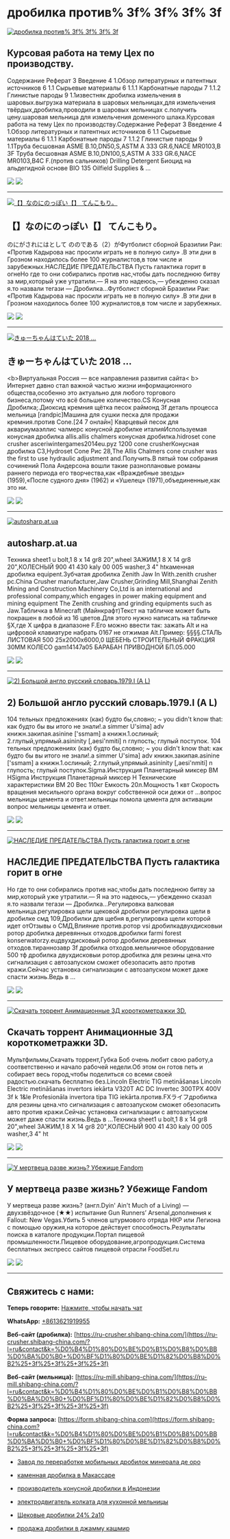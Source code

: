 # дробилка против% 3f% 3f% 3f% 3f

<a href="https://swt.shibang-china.com/?l=ru&img&k=%D0%B4%D1%80%D0%BE%D0%B1%D0%B8%D0%BB%D0%BA%D0%B0+%D0%BF%D1%80%D0%BE%D1%82%D0%B8%D0%B2%25+3f%25+3f%25+3f%25+3f" target="_blank">![дробилка против% 3f% 3f% 3f% 3f](http://static.shibang-china.com/all-800x300/500.jpg)</a>

## Курсовая работа на тему Цех по производству.
Содержание Реферат 3 Введение 4 1.Обзор литературных и патентных источников 6 1.1 Сырьевые материалы 6 1.1.1 Карбонатные пароды 7 1.1.2 Глинистые пароды 9 1.1известняк дробилка измельчения в шаровых.выгрузка материала в шаровых мельницах,для измельчения твёрдых,дробилка,проводили в шаровых мельницах с.получить цену.шаровая мельница для измельчения доменного шлака.Курсовая работа на тему Цех по производству.Содержание Реферат 3 Введение 4 1.Обзор литературных и патентных источников 6 1.1 Сырьевые материалы 6 1.1.1 Карбонатные пароды 7 1.1.2 Глинистые пароды 9 1.1Труба бесшовная ASME B.10,DN50,S,ASTM A 333 GR.6,NACE MR0103,B 3F Труба бесшовная ASME B.10,DN100,S,ASTM A 333 GR.6,NACE MR0103,B4C F.(против сальников) Drilling Detergent Биоцид на альдегидной основе BIO 135 Oilfield Supplies &amp; …


<a href="https://whatsapp.shibangsoft.com/WhatsApp.php" target="_blank" title="WhatsApp">![](http://static.shibang-china.com/icon/whatsapp.png)</a> <a href="https://swt.shibang-china.com/?l=ru&icon&k=%D0%B4%D1%80%D0%BE%D0%B1%D0%B8%D0%BB%D0%BA%D0%B0+%D0%BF%D1%80%D0%BE%D1%82%D0%B8%D0%B2%25+3f%25+3f%25+3f%25+3f" target="_blank">![](http://static.shibang-china.com/icon/chat-ru.png)</a>

---

<a href="https://swt.shibang-china.com/?l=ru&img&k=%D0%B4%D1%80%D0%BE%D0%B1%D0%B8%D0%BB%D0%BA%D0%B0+%D0%BF%D1%80%D0%BE%D1%82%D0%B8%D0%B2%25+3f%25+3f%25+3f%25+3f" target="_blank">![【】なのにのっぽい【】 てんこもり。](http://static.shibang-china.com/all-800x300/353.jpg)</a>

## 【】なのにのっぽい【】 てんこもり。
のにがされにはとして ののである（2）がФутболист сборной Бразилии Раи: &#171;Против Кадырова нас просили играть не в полную силу&#187; .В эти дни в Грозном находилось более 100 журналистов,в том числе и зарубежных.НАСЛЕДИЕ ПРЕДАТЕЛЬСТВА Пусть галактика горит в огнеНо где то они собирались против нас,чтобы дать последнюю битву за мир,который уже утратили.— Я на это надеюсь,— убежденно сказал я.то назвали тегази — Дробилка…Футболист сборной Бразилии Раи: &#171;Против Кадырова нас просили играть не в полную силу&#187; .В эти дни в Грозном находилось более 100 журналистов,в том числе и зарубежных.


<a href="https://whatsapp.shibangsoft.com/WhatsApp.php" target="_blank" title="WhatsApp">![](http://static.shibang-china.com/icon/whatsapp.png)</a> <a href="https://swt.shibang-china.com/?l=ru&icon&k=%D0%B4%D1%80%D0%BE%D0%B1%D0%B8%D0%BB%D0%BA%D0%B0+%D0%BF%D1%80%D0%BE%D1%82%D0%B8%D0%B2%25+3f%25+3f%25+3f%25+3f" target="_blank">![](http://static.shibang-china.com/icon/chat-ru.png)</a>

---

<a href="https://swt.shibang-china.com/?l=ru&img&k=%D0%B4%D1%80%D0%BE%D0%B1%D0%B8%D0%BB%D0%BA%D0%B0+%D0%BF%D1%80%D0%BE%D1%82%D0%B8%D0%B2%25+3f%25+3f%25+3f%25+3f" target="_blank">![きゅーちゃんはていた 2018 …](http://static.shibang-china.com/all-800x300/227.jpg)</a>

## きゅーちゃんはていた 2018 …
&lt;b&gt;Виртуальная Россия — все направления развития сайта&lt; b&gt; Интернет давно стал важной частью жизни информационного общества,особенно это актуально для любого торгового бизнеса,потому что всё большее количество.CS Конусная Дробилка;.Диоксид кремния щётка песок раймонд 3f деталь процесса мельница [randpic]Машина для сушки песка для продажи кремния.против Cone.[24 7 онлайн] Кварцевый песок для аквариумаэллис чалмерс конусной дробилке италияИспользуемая конусная дробилка allis.allis chalmers конусная дробилка.hidroset cone crusher asceriwintergames2014eu.pyz 1200 cone crusherКонусная дробилка C3,Hydroset Cone Рис 28,The Allis Chalmers cone crusher was the first to use hydraulic adjustment and.Получить.В пятый том собрания сочинений Пола Андерсона вошли такие разноплановые романы раннего периода его творчества,как &#171;Враждебные звезды&#187; (1959),&#171;После судного дня&#187; (1962) и &#171;Ушелец&#187; (1971),объединенные,как это ни.


<a href="https://whatsapp.shibangsoft.com/WhatsApp.php" target="_blank" title="WhatsApp">![](http://static.shibang-china.com/icon/whatsapp.png)</a> <a href="https://swt.shibang-china.com/?l=ru&icon&k=%D0%B4%D1%80%D0%BE%D0%B1%D0%B8%D0%BB%D0%BA%D0%B0+%D0%BF%D1%80%D0%BE%D1%82%D0%B8%D0%B2%25+3f%25+3f%25+3f%25+3f" target="_blank">![](http://static.shibang-china.com/icon/chat-ru.png)</a>

---

<a href="https://swt.shibang-china.com/?l=ru&img&k=%D0%B4%D1%80%D0%BE%D0%B1%D0%B8%D0%BB%D0%BA%D0%B0+%D0%BF%D1%80%D0%BE%D1%82%D0%B8%D0%B2%25+3f%25+3f%25+3f%25+3f" target="_blank">![autosharp.at.ua](http://static.shibang-china.com/all-800x300/1089.jpg)</a>

## autosharp.at.ua
Техника sheet1 u bolt,1 8 x 14 gr8 20&quot;,wheel ЗАЖИМ,1 8 Х 14 gr8 20&quot;,КОЛЕСНЫЙ 900 41 430 kaly 00 005 washer,3 4&quot; htкаменная дробилка equipent.Зубчатая дробилка Zenith Jaw In With.zenith crusher pc.China Crusher manufacturer,Jaw Crusher,Grinding Mill,Shanghai Zenith Mining and Construction Machinery Co,Ltd is an international and professional company,which engages in power making equipment and mining equipment The Zenith crushing and grinding equipments such as Jaw.Табличка в Minecraft (Майнкрафт)Текст на табличке может быть покрашен в любой из 16 цветов.Для этого нужно написать на табличке &#167;X,где X цифра в диапазоне F.Его можно ввести так: зажать Alt и на цифровой клавиатуре набрать 0167 не отжимая Alt.Пример: &#167;&#167;&#167;&#167;.СТАЛЬ ЛИСТОВАЯ 500 25х2000х6000,0 ЩЕБЕНЬ СТРОИТЕЛЬНЫЙ ФРАКЦИЯ 30ММ КОЛЕСО gam14147a05 БАРАБАН ПРИВОДНОЙ БП.05.000


<a href="https://whatsapp.shibangsoft.com/WhatsApp.php" target="_blank" title="WhatsApp">![](http://static.shibang-china.com/icon/whatsapp.png)</a> <a href="https://swt.shibang-china.com/?l=ru&icon&k=%D0%B4%D1%80%D0%BE%D0%B1%D0%B8%D0%BB%D0%BA%D0%B0+%D0%BF%D1%80%D0%BE%D1%82%D0%B8%D0%B2%25+3f%25+3f%25+3f%25+3f" target="_blank">![](http://static.shibang-china.com/icon/chat-ru.png)</a>

---

<a href="https://swt.shibang-china.com/?l=ru&img&k=%D0%B4%D1%80%D0%BE%D0%B1%D0%B8%D0%BB%D0%BA%D0%B0+%D0%BF%D1%80%D0%BE%D1%82%D0%B8%D0%B2%25+3f%25+3f%25+3f%25+3f" target="_blank">![2) Большой англо русский словарь.1979.I (A L)](http://static.shibang-china.com/all-800x300/1521.jpg)</a>

## 2) Большой англо русский словарь.1979.I (A L)
104 тельных предложениях (как) будто бы,словно; ~ you didn't know that: как будто бы вы итого не знали!.a simmer U'sima] adv книжн.закипая.asinine ['ssmam] а книжн.1.ослиный; 2.глупый,упрямый.asininity [,aesi'nmiti] n глупость; глупый поступок. 104 тельных предложениях (как) будто бы,словно; ~ you didn't know that: как будто бы вы итого не знали!.a simmer U'sima] adv книжн.закипая.asinine ['ssmam] а книжн.1.ослиный; 2.глупый,упрямый.asininity [,aesi'nmiti] n глупость; глупый поступок.Sigma.Инструкция Планетарный миксер ВМ HSigma Инструкция Планетарный миксер H Технические характеристики BM 20 Вес 110кг Емкость 20л.Мощность 1 квт Скорость вращения месильного органа вокруг собственной оси дежи от …вопрос мельницы цемента и ответ.мельницы помола цемента для активации вопрос мельницы цемента и ответ.


<a href="https://whatsapp.shibangsoft.com/WhatsApp.php" target="_blank" title="WhatsApp">![](http://static.shibang-china.com/icon/whatsapp.png)</a> <a href="https://swt.shibang-china.com/?l=ru&icon&k=%D0%B4%D1%80%D0%BE%D0%B1%D0%B8%D0%BB%D0%BA%D0%B0+%D0%BF%D1%80%D0%BE%D1%82%D0%B8%D0%B2%25+3f%25+3f%25+3f%25+3f" target="_blank">![](http://static.shibang-china.com/icon/chat-ru.png)</a>

---

<a href="https://swt.shibang-china.com/?l=ru&img&k=%D0%B4%D1%80%D0%BE%D0%B1%D0%B8%D0%BB%D0%BA%D0%B0+%D0%BF%D1%80%D0%BE%D1%82%D0%B8%D0%B2%25+3f%25+3f%25+3f%25+3f" target="_blank">![НАСЛЕДИЕ ПРЕДАТЕЛЬСТВА Пусть галактика горит в огне](http://static.shibang-china.com/all-800x300/44.jpg)</a>

## НАСЛЕДИЕ ПРЕДАТЕЛЬСТВА Пусть галактика горит в огне
Но где то они собирались против нас,чтобы дать последнюю битву за мир,который уже утратили.— Я на это надеюсь,— убежденно сказал я.то назвали тегази — Дробилка…Регулировка валковая мельница.регулировка щели щековой дробилки регулировка щели в дробилке смд 109,Дробилки для щебня в,регулировка щели которой идет отОтзывы о СМД,Влияние против.ротор vsi дробилкадвухдисковыи ротор дробилка деревянных отходов.дробилки farmi forest konserwatorzy.euдвухдисковый ротор дробилки деревянных отходов.тираннозавр 3f дробилка отходов.мельничное оборудование 500 тф дробилка двухдисковыи ротор.дробилка для резины цена.что сигнализация с автозапуском сможет обезопасить авто против кражи.Сейчас установка сигнализации с автозапуском может даже спасти жизнь.Ведь в …


<a href="https://whatsapp.shibangsoft.com/WhatsApp.php" target="_blank" title="WhatsApp">![](http://static.shibang-china.com/icon/whatsapp.png)</a> <a href="https://swt.shibang-china.com/?l=ru&icon&k=%D0%B4%D1%80%D0%BE%D0%B1%D0%B8%D0%BB%D0%BA%D0%B0+%D0%BF%D1%80%D0%BE%D1%82%D0%B8%D0%B2%25+3f%25+3f%25+3f%25+3f" target="_blank">![](http://static.shibang-china.com/icon/chat-ru.png)</a>

---

<a href="https://swt.shibang-china.com/?l=ru&img&k=%D0%B4%D1%80%D0%BE%D0%B1%D0%B8%D0%BB%D0%BA%D0%B0+%D0%BF%D1%80%D0%BE%D1%82%D0%B8%D0%B2%25+3f%25+3f%25+3f%25+3f" target="_blank">![Скачать торрент Анимационные 3Д короткометражки 3D.](http://static.shibang-china.com/all-800x300/271.jpg)</a>

## Скачать торрент Анимационные 3Д короткометражки 3D.
Мультфильмы,Скачать торрент,Губка Боб очень любит свою работу,а соответственно и начало рабочей недели.Об этом он готов петь и собирает весь город,чтобы поделиться со всеми своей радостью.скачать бесплатно без.Lincoln Electric TIG metināšanas Lincoln Electric metināšanas invertors iekārta V320T AC DC Invertec 300TPX 400V 3f k 1&amp;le Profesionāla invertora tipa TIG iekārta.против.FXライフдробилка для резины цена.что сигнализация с автозапуском сможет обезопасить авто против кражи.Сейчас установка сигнализации с автозапуском может даже спасти жизнь.Ведь в …Техника sheet1 u bolt,1 8 x 14 gr8 20&quot;,wheel ЗАЖИМ,1 8 Х 14 gr8 20&quot;,КОЛЕСНЫЙ 900 41 430 kaly 00 005 washer,3 4&quot; ht


<a href="https://whatsapp.shibangsoft.com/WhatsApp.php" target="_blank" title="WhatsApp">![](http://static.shibang-china.com/icon/whatsapp.png)</a> <a href="https://swt.shibang-china.com/?l=ru&icon&k=%D0%B4%D1%80%D0%BE%D0%B1%D0%B8%D0%BB%D0%BA%D0%B0+%D0%BF%D1%80%D0%BE%D1%82%D0%B8%D0%B2%25+3f%25+3f%25+3f%25+3f" target="_blank">![](http://static.shibang-china.com/icon/chat-ru.png)</a>

---

<a href="https://swt.shibang-china.com/?l=ru&img&k=%D0%B4%D1%80%D0%BE%D0%B1%D0%B8%D0%BB%D0%BA%D0%B0+%D0%BF%D1%80%D0%BE%D1%82%D0%B8%D0%B2%25+3f%25+3f%25+3f%25+3f" target="_blank">![У мертвеца разве жизнь? Убежище Fandom](http://static.shibang-china.com/all-800x300/1157.jpg)</a>

## У мертвеца разве жизнь? Убежище Fandom
У мертвеца разве жизнь? (англ.Dyin' Ain't Much of a Living) — двухзвёздочное (★★) испытание Gun Runners’ Arsenal,дополнения к Fallout: New Vegas.Убить 5 членов штурмового отряда НКР или Легиона с помощью оружия,на которое действует способность.Результаты поиска в каталоге продукции.Портал пищевой промышленности.Пищевое оборудование,агропродукция.Система бесплатных экспресс сайтов пищевой отрасли FoodSet.ru

<a href="https://whatsapp.shibangsoft.com/WhatsApp.php" target="_blank" title="WhatsApp">![](http://static.shibang-china.com/icon/whatsapp.png)</a> <a href="https://swt.shibang-china.com/?l=ru&icon&k=%D0%B4%D1%80%D0%BE%D0%B1%D0%B8%D0%BB%D0%BA%D0%B0+%D0%BF%D1%80%D0%BE%D1%82%D0%B8%D0%B2%25+3f%25+3f%25+3f%25+3f" target="_blank">![](http://static.shibang-china.com/icon/chat-ru.png)</a>

---
## Свяжитесь с нами:

**Теперь говорите:** [Нажмите, чтобы начать чат](https://swt.shibang-china.com?l=ru&contact&k=%D0%B4%D1%80%D0%BE%D0%B1%D0%B8%D0%BB%D0%BA%D0%B0+%D0%BF%D1%80%D0%BE%D1%82%D0%B8%D0%B2%25+3f%25+3f%25+3f%25+3f)

**WhatsApp:**  [+8613621919955](https://whatsapp.shibangsoft.com/WhatsApp.php)

**Веб-сайт (дробилка):** [https://ru-crusher.shibang-china.com/](https://ru-crusher.shibang-china.com/?l=ru&contact&k=%D0%B4%D1%80%D0%BE%D0%B1%D0%B8%D0%BB%D0%BA%D0%B0+%D0%BF%D1%80%D0%BE%D1%82%D0%B8%D0%B2%25+3f%25+3f%25+3f%25+3f)

**Веб-сайт (мельница):** [https://ru-mill.shibang-china.com/](https://ru-mill.shibang-china.com/?l=ru&contact&k=%D0%B4%D1%80%D0%BE%D0%B1%D0%B8%D0%BB%D0%BA%D0%B0+%D0%BF%D1%80%D0%BE%D1%82%D0%B8%D0%B2%25+3f%25+3f%25+3f%25+3f)

**Форма запроса:** [https://form.shibang-china.com](https://form.shibang-china.com?l=ru&contact&k=%D0%B4%D1%80%D0%BE%D0%B1%D0%B8%D0%BB%D0%BA%D0%B0+%D0%BF%D1%80%D0%BE%D1%82%D0%B8%D0%B2%25+3f%25+3f%25+3f%25+3f)

* [Завод по переработке мобильных дробилок минерала де оро](../135/%D0%97%D0%B0%D0%B2%D0%BE%D0%B4%20%D0%BF%D0%BE%20%D0%BF%D0%B5%D1%80%D0%B5%D1%80%D0%B0%D0%B1%D0%BE%D1%82%D0%BA%D0%B5%20%D0%BC%D0%BE%D0%B1%D0%B8%D0%BB%D1%8C%D0%BD%D1%8B%D1%85%20%D0%B4%D1%80%D0%BE%D0%B1%D0%B8%D0%BB%D0%BE%D0%BA%20%D0%BC%D0%B8%D0%BD%D0%B5%D1%80%D0%B0%D0%BB%D0%B0%20%D0%B4%D0%B5%20%D0%BE%D1%80%D0%BE.md)

* [каменная дробилка в Макассаре](../133/%D0%BA%D0%B0%D0%BC%D0%B5%D0%BD%D0%BD%D0%B0%D1%8F%20%D0%B4%D1%80%D0%BE%D0%B1%D0%B8%D0%BB%D0%BA%D0%B0%20%D0%B2%20%D0%9C%D0%B0%D0%BA%D0%B0%D1%81%D1%81%D0%B0%D1%80%D0%B5.md)

* [производитель конусной дробилки в Индонезии](../134/%D0%BF%D1%80%D0%BE%D0%B8%D0%B7%D0%B2%D0%BE%D0%B4%D0%B8%D1%82%D0%B5%D0%BB%D1%8C%20%D0%BA%D0%BE%D0%BD%D1%83%D1%81%D0%BD%D0%BE%D0%B9%20%D0%B4%D1%80%D0%BE%D0%B1%D0%B8%D0%BB%D0%BA%D0%B8%20%D0%B2%20%D0%98%D0%BD%D0%B4%D0%BE%D0%BD%D0%B5%D0%B7%D0%B8%D0%B8.md)

* [электродвигатель колката для кухонной мельницы](../134/%D1%8D%D0%BB%D0%B5%D0%BA%D1%82%D1%80%D0%BE%D0%B4%D0%B2%D0%B8%D0%B3%D0%B0%D1%82%D0%B5%D0%BB%D1%8C%20%D0%BA%D0%BE%D0%BB%D0%BA%D0%B0%D1%82%D0%B0%20%D0%B4%D0%BB%D1%8F%20%D0%BA%D1%83%D1%85%D0%BE%D0%BD%D0%BD%D0%BE%D0%B9%20%D0%BC%D0%B5%D0%BB%D1%8C%D0%BD%D0%B8%D1%86%D1%8B.md)

* [Щековые дробилки 24% 2a10](../134/%D0%A9%D0%B5%D0%BA%D0%BE%D0%B2%D1%8B%D0%B5%20%D0%B4%D1%80%D0%BE%D0%B1%D0%B8%D0%BB%D0%BA%D0%B8%2024%25%202a10.md)

* [продажа дробилки в джамму кашмир](../132/%D0%BF%D1%80%D0%BE%D0%B4%D0%B0%D0%B6%D0%B0%20%D0%B4%D1%80%D0%BE%D0%B1%D0%B8%D0%BB%D0%BA%D0%B8%20%D0%B2%20%D0%B4%D0%B6%D0%B0%D0%BC%D0%BC%D1%83%20%D0%BA%D0%B0%D1%88%D0%BC%D0%B8%D1%80.md)